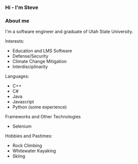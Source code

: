 ### Hi - I'm Steve

### About me
I'm a software engineer and graduate of Utah State University.

Interests:
* Education and LMS Software
* Defense/Security
* Climate Change Mitigation
* Interdisciplinarity

Languages:
* C++
* C#
* Java
* Javascript 
* Python (some experience)

Frameworks and Other Technologies
* Selenium

Hobbies and Pastimes:
* Rock Climbing
* Whitewater Kayaking
* Skiing
